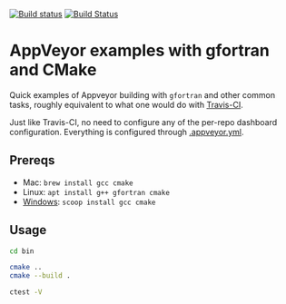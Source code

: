 [![Build status](https://ci.appveyor.com/api/projects/status/2ii31f21pg3duips?svg=true)](https://ci.appveyor.com/project/scivision/appveyor-gfortran)
[![Build Status](https://travis-ci.org/scivision/appveyor-gfortran.svg?branch=master)](https://travis-ci.org/scivision/appveyor-gfortran)

# AppVeyor examples with gfortran and CMake

Quick examples of Appveyor building with `gfortran` and other common tasks, roughly equivalent to what one would do with 
[Travis-CI](https://www.scivision.co/travis-ci-examples/).

Just like Travis-CI, no need to configure any of the per-repo dashboard configuration.
Everything is configured through [.appveyor.yml](.appveyor.yml).

## Prereqs

* Mac: `brew install gcc cmake`
* Linux: `apt install g++ gfortran cmake`
* [Windows](https://www.scivision.co/brew-install-scoop-for-windows/): `scoop install gcc cmake`

## Usage
```sh
cd bin

cmake ..
cmake --build .

ctest -V
```
